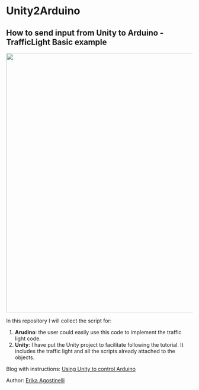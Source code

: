 # Unity2Arduino
## How to send input from Unity to Arduino - TrafficLight Basic example

<img src="./img/trafficLight_gif.gif" width="700" />

In this repository I will collect the script for:
1. **Arudino**: the user could easily use this code to implement the traffic light code. 
2. **Unity**: I have put the Unity project to facilitate following the tutorial. It includes the traffic light and all the scripts already attached to the objects. 

Blog with instructions: <a href="https://www.erikaagostinelli.com/post/using-unity-to-control-arduino">Using Unity to control Arduino</a>

Author: <a href="https://www.linkedin.com/in/erikaagostinelli/">Erika Agostinelli </a>

